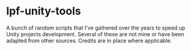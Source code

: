 lpf-unity-tools
===============

A bunch of random scripts that I've gathered over the years to speed up Unity projects development. Several of these are not mine or have been adapted from other sources. Credits are in place where applicable.
